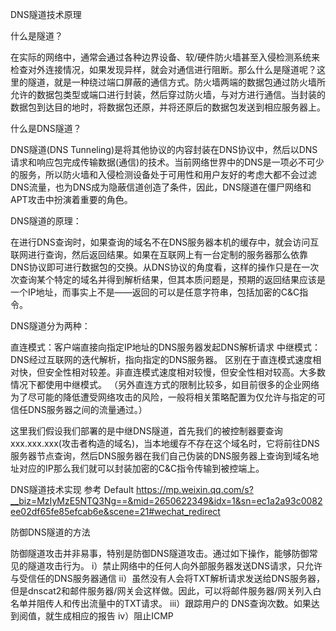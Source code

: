 DNS隧道技术原理

什么是隧道？

在实际的网络中，通常会通过各种边界设备、软/硬件防火墙甚至入侵检测系统来检查对外连接情况，如果发现异样，就会对通信进行阻断。那么什么是隧道呢？这里的隧道，就是一种绕过端口屏蔽的通信方式。防火墙两端的数据包通过防火墙所允许的数据包类型或端口进行封装，然后穿过防火墙，与对方进行通信。当封装的数据包到达目的地时，将数据包还原，并将还原后的数据包发送到相应服务器上。

什么是DNS隧道？

DNS隧道(DNS Tunneling)是将其他协议的内容封装在DNS协议中，然后以DNS请求和响应包完成传输数据(通信)的技术。当前网络世界中的DNS是一项必不可少的服务，所以防火墙和入侵检测设备处于可用性和用户友好的考虑大都不会过滤DNS流量，也为DNS成为隐蔽信道创造了条件，因此，DNS隧道在僵尸网络和APT攻击中扮演着重要的角色。

DNS隧道的原理：

在进行DNS查询时，如果查询的域名不在DNS服务器本机的缓存中，就会访问互联网进行查询，然后返回结果。如果在互联网上有一台定制的服务器那么依靠DNS协议即可进行数据包的交换。从DNS协议的角度看，这样的操作只是在一次次查询某个特定的域名并得到解析结果，但其本质问题是，预期的返回结果应该是一个IP地址，而事实上不是——返回的可以是任意字符串，包括加密的C&C指令。

DNS隧道分为两种：

直连模式：客户端直接向指定IP地址的DNS服务器发起DNS解析请求
中继模式：DNS经过互联网的迭代解析，指向指定的DNS服务器。
区别在于直连模式速度相对快，但安全性相对较差。非直连模式速度相对较慢，但安全性相对较高。大多数情况下都使用中继模式。
（另外直连方式的限制比较多，如目前很多的企业网络为了尽可能的降低遭受网络攻击的风险，一般将相关策略配置为仅允许与指定的可信任DNS服务器之间的流量通过。）

这里我们假设我们部署的是中继DNS隧道，首先我们的被控制器要查询xxx.xxx.xxx(攻击者构造的域名)，当本地缓存不存在这个域名时，它将前往DNS服务器节点查询，然后DNS服务器在我们自己伪装的DNS服务器上查询到域名地址对应的IP那么我们就可以封装加密的C&C指令传输到被控端上。

DNS隧道技术实现
参考
Default
https://mp.weixin.qq.com/s?__biz=MzIyMzE5NTQ3Ng==&mid=2650622349&idx=1&sn=ec1a2a93c0082ee02df65fe85efcab6e&scene=21#wechat_redirect

防御DNS隧道的方法

防御隧道攻击并非易事，特别是防御DNS隧道攻击。通过如下操作，能够防御常见的隧道攻击行为。
i）禁止网络中的任何人向外部服务器发送DNS请求，只允许与受信任的DNS服务器通信
ii）虽然没有人会将TXT解析请求发送给DNS服务器，但是dnscat2和邮件服务器/网关会这样做。因此，可以将邮件服务器/网关列入白名单并阻传人和传出流量中的TXT请求。
iii）跟踪用户的 DNS查询次数。如果达到阅值，就生成相应的报告
iv）阻止ICMP